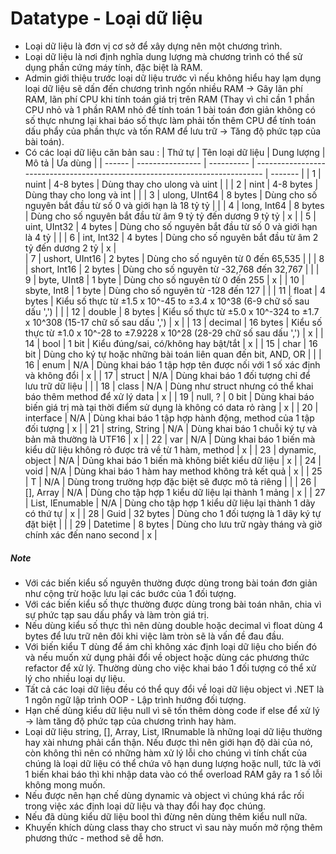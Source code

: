# Datatype - Loại dữ liệu
- Loại dữ liệu là đơn vị cơ sở để xây dựng nên một chương trình.
- Loại dữ liệu là nơi định nghĩa dung lượng mà chương trình có thể sử dụng phần cứng máy tính, đặc biệt là RAM.
- Admin giới thiệu trước loại dữ liệu trước vì nếu không hiểu hay lạm dụng loại dữ liệu sẽ dấn đến chương trình ngốn nhiều RAM -> Gây lãn phí RAM, lãn phí CPU khi tính toán giá trị trên RAM (Thay vì chỉ cần 1 phần CPU nhỏ và 1 phần RAM nhỏ để tính toán 1 bài toán đơn giản không có số thực nhưng lại khai báo số thực làm phải tốn thêm CPU để tính toán dấu phẩy của phần thực và tốn RAM để lưu trữ -> Tăng độ phức tạp của bài toán).
- Có các loại dữ liệu căn bản sau :
| Thứ tự | Tên loại dữ liệu | Dung lượng | Mô tả                                                                        | Ưa dùng |
| ------ | ---------------- | ---------- | ---------------------------------------------------------------------------- | ------- |
| 1      | nuint            | 4-8 bytes  | Dùng thay cho ulong và uint                                                  |         |
| 2      | nint             | 4-8 bytes  | Dùng thay cho long và int                                                    |         |
| 3      | ulong, UInt64    | 8 bytes    | Dùng cho số nguyên bắt đầu từ số 0 và giới hạn là 18 tỷ tỷ                   |         |
| 4      | long, Int64      | 8 bytes    | Dùng cho số nguyên bắt đầu từ âm 9 tỷ tỷ đến dương 9 tỷ tỷ                   | x       |
| 5      | uint, UInt32     | 4 bytes    | Dùng cho số nguyên bắt đầu từ số 0 và giới hạn là 4 tỷ                       |         |
| 6      | int, Int32       | 4 bytes    | Dùng cho số nguyên bắt đầu từ âm 2 tỷ đến dương 2 tỷ                         | x       |  
| 7      | ushort, UInt16   | 2 bytes    | Dùng cho số nguyên từ 0 đến 65,535                                           |         |
| 8      | short, Int16     | 2 bytes    | Dùng cho số nguyên từ -32,768 đến 32,767                                     |         |
| 9      | byte, UInt8      | 1 byte     | Dùng cho số nguyên từ 0 đến 255                                              | x       |
| 10     | sbyte, Int8      | 1 byte     | Dùng cho số nguyên từ -128 đến 127                                           |         |
| 11     | float            | 4 bytes    | Kiểu số thực từ ±1.5 x 10^-45 to ±3.4 x 10^38 (6-9 chữ số sau dấu ',')       |         |
| 12     | double           | 8 bytes    | Kiểu số thực từ ±5.0 x 10^-324 to ±1.7 x 10^308 (15-17 chữ số sau dấu ',')   | x       |
| 13     | decimal          | 16 bytes   | Kiểu số thực từ ±1.0 x 10^-28 to ±7.9228 x 10^28 (28-29 chữ số sau dấu ',')  | x       |
| 14     | bool             | 1 bit      | Kiểu đúng/sai, có/không hay bật/tắt                                          | x       |
| 15     | char             | 16 bit     | Dùng cho ký tự hoặc những bài toán liên quan đến bit, AND, OR                |         |
| 16     | enum             | N/A        | Dùng khai báo 1 tập hợp tên được nối với 1 số xác định và không đổi          | x       |
| 17     | struct           | N/A        | Dùng khai báo 1 đối tượng chỉ để lưu trữ dữ liệu                             |         |
| 18     | class            | N/A        | Dùng như struct nhưng có thể khai báo thêm method để xử lý data              | x       |
| 19     | null, ?          | 0 bit      | Dùng khai báo biến giá trị mà tại thời điểm sử dụng là không có data rỏ ràng | x       |
| 20     | interface        | N/A        | Dùng khai báo 1 tập hợp hành động, method của 1 tập đối tượng                | x       |
| 21     | string, String   | N/A        | Dùng khai báo 1 chuỗi ký tự và bản mã thường là UTF16                        | x       |
| 22     | var              | N/A        | Dùng khai báo 1 biến mà kiểu dữ liệu không rỏ được trả về từ 1 hàm, method   | x       |
| 23     | dynamic, object  | N/A        | Dủng khai báo 1 biến mà không biết kiểu dữ liệu                              | x       |
| 24     | void             | N/A        | Dùng khai báo 1 hàm hay method không trả kết quả                             | x       |
| 25     | T                | N/A        | Dùng trong trường hợp đặc biệt sẽ được mô tả riêng                           |         |
| 26     | [], Array        | N/A        | Dùng cho tập hợp 1 kiểu dữ liệu lại thành 1 mảng                             | x       |
| 27     | List, IEnumable  | N/A        | Dùng cho tập hợp 1 kiểu dữ liệu lại thành 1 dãy có thứ tự                    | x       |
| 28     | Guid             | 32 bytes   | Dùng cho 1 đối tượng là 1 dãy ký tự đặt biệt                                 |         |
| 29     | Datetime         | 8 bytes    | Dùng cho lưu trữ ngày tháng và giờ chính xác đến nano second                 | x       |

##### Note
- Với các biến kiểu số nguyên thường được dùng trong bài toán đơn giản như cộng trừ hoặc lưu lại các bước của 1 đối tượng.
- Với các biến kiểu số thực thường được dùng trong bài toán nhân, chia vì sự phức tạp sau dấu phẩy và làm tròn giá trị.
- Nếu dùng kiểu số thực thì nên dùng double hoặc decimal vì float dùng 4 bytes để lưu trữ nên đôi khi việc làm tròn sẽ là vấn đề đau đầu.
- Với biến kiểu T dùng để ám chỉ không xác định loại dữ liệu cho biến đó và nếu muốn xử dụng phải đổi về object hoặc dùng các phương thức refactor để xử lý. Thường dùng cho việc khai báo 1 đối tượng có thể xử lý cho nhiều loại dự liệu.
- Tất cả các loại dữ liệu đều có thể quy đổi về loại dữ liệu object vì .NET là 1 ngôn ngữ lập trình OOP - Lập trình hướng đối tượng.
- Hạn chế dùng kiểu dữ liệu null vì sẽ tốn thêm dòng code if else để xử lý -> làm tăng độ phức tạp của chương trình hay hàm.
- Loại dữ liệu string, [], Array, List, IRnumable là những loại dữ liệu thường hay xài nhưng phải cẩn thận. Nếu được thì nên giới hạn độ dài của nó, còn không thì nên có những hàm xử lý lỗi cho chúng vì tính chất của chúng là loại dữ liệu có thể chứa vô hạn dung lượng hoặc null, tức là với 1 biến khai báo thì khi nhập data vào có thể overload RAM gây ra 1 số lỗi không mong muốn.
- Nếu được nên hạn chế dùng dynamic và object vì chúng khá rắc rối trong việc xác định loại dữ liệu và thay đổi hay đọc chúng.
- Nếu đã dùng kiểu dữ liệu bool thì đừng nên dùng thêm kiểu null nữa.
- Khuyến khích dùng class thay cho struct vì sau này muốn mở rộng thêm phương thức - method sẽ dễ hơn.